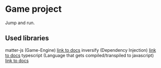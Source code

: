 
# Game project

Jump and run.

## Used libraries

 matter-js (Game-Engine) [link to docs](https://brm.io/matter-js)
 inversify (Dependency Injection) [link to docs](https://github.com/inversify/InversifyJS#the-inversifyjs-features-and-api)
 typescript (Language that gets compiled/transpiled to javascript) [link to docs](https://www.typescriptlang.org/) 
